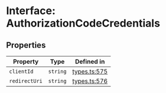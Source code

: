 # Interface: AuthorizationCodeCredentials

## Properties

| Property | Type | Defined in |
| ------ | ------ | ------ |
| `clientId` | `string` | [types.ts:575](https://github.com/monerium/js-monorepo/blob/main/packages/sdk/src/types.ts#L575) |
| `redirectUri` | `string` | [types.ts:576](https://github.com/monerium/js-monorepo/blob/main/packages/sdk/src/types.ts#L576) |
